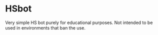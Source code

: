 # HSbot
Very simple HS bot purely for educational purposes. Not intended to be used in environments that ban the use.

